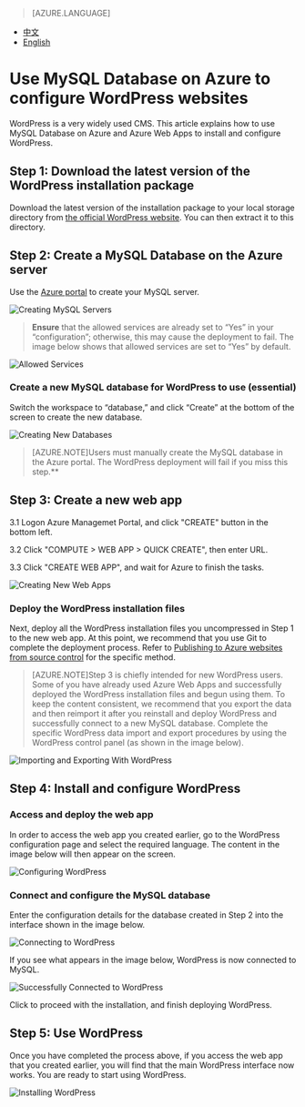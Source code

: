 <properties linkid="" urlDisplayName="" pageTitle="Use MySQL Database on Azure to configure WordPress websites – Azure cloud" metakeywords="Azure Cloud, technical documentation, documents and resources, MySQL, database, Wordpress, website configuration, Azure MySQL, MySQL PaaS, Azure MySQL PaaS, Azure MySQL Service, Azure RDS" description="WordPress is a very widely used CMS. This article explains how to use MySQL Database on Azure and Azure Web Apps to install and configure WordPress." metaCanonical="" services="MySQL" documentationCenter="Services" title="" authors="" solutions="" manager="" editor=""/>

<tags ms.service="mysql_en" ms.date="11/22/2016" wacn.date="11/22/2016" wacn.lang="en" />

> [AZURE.LANGUAGE]
- [中文](/documentation/articles/mysql-database-wordpress-setup/)
- [English](/documentation/articles/mysql-database-enus-wordpress-setup/)

# Use MySQL Database on Azure to configure WordPress websites

WordPress is a very widely used CMS. This article explains how to use MySQL Database on Azure and Azure Web Apps to install and configure WordPress.

## Step 1: Download the latest version of the WordPress installation package  

Download the latest version of the installation package to your local storage directory from [the official WordPress website](https://wordpress.org/download). You can then extract it to this directory.

## Step 2: Create a MySQL Database on the Azure server  

Use the [Azure portal](https://manage.windowsazure.cn) to create your MySQL server.

![Creating MySQL Servers][1]

> **Ensure** that the allowed services are already set to “Yes” in your “configuration”; otherwise, this may cause the deployment to fail. The image below shows that allowed services are set to “Yes” by default.

![Allowed Services][2]


### Create a new MySQL database for WordPress to use (essential)  

Switch the workspace to “database,” and click “Create” at the bottom of the screen to create the new database.

![Creating New Databases][3]

> [AZURE.NOTE]Users must manually create the MySQL database in the Azure portal. The WordPress deployment will fail if you miss this step.**

## Step 3: Create a new web app  

3.1 Logon Azure Managemet Portal, and click "CREATE" button in the bottom left.

3.2 Click "COMPUTE > WEB APP > QUICK CREATE", then enter URL.

3.3 Click "CREATE WEB APP", and wait for Azure to finish the tasks.

![Creating New Web Apps][4]

### Deploy the WordPress installation files  

Next, deploy all the WordPress installation files you uncompressed in Step 1 to the new web app. At this point, we recommend that you use Git to complete the deployment process. Refer to [Publishing to Azure websites from source control](/documentation/articles/app-service-deploy-local-git/) for the specific method.

> [AZURE.NOTE]Step 3 is chiefly intended for new WordPress users. Some of you have already used Azure Web Apps and successfully deployed the WordPress installation files and begun using them. To keep the content consistent, we recommend that you export the data and then reimport it after you reinstall and deploy WordPress and successfully connect to a new MySQL database. Complete the specific WordPress data import and export procedures by using the WordPress control panel (as shown in the image below).

![Importing and Exporting With WordPress][9]

## Step 4: Install and configure WordPress

### Access and deploy the web app  

In order to access the web app you created earlier, go to the WordPress configuration page and select the required language. The content in the image below will then appear on the screen.

![Configuring WordPress][5]

### Connect and configure the MySQL database  

Enter the configuration details for the database created in Step 2 into the interface shown in the image below.

![Connecting to WordPress][6]

If you see what appears in the image below, WordPress is now connected to MySQL.

![Successfully Connected to WordPress][7]

Click to proceed with the installation, and finish deploying WordPress.


## Step 5: Use WordPress  

Once you have completed the process above, if you access the web app that you created earlier, you will find that the main WordPress interface now works. You are ready to start using WordPress.

![Installing WordPress][8]



<!--Image references-->
[1]: ./media/mysql-database-wordpress-setup/001-en.png
[2]: ./media/mysql-database-wordpress-setup/002-en.png
[3]: ./media/mysql-database-wordpress-setup/003-en.png
[4]: ./media/mysql-database-wordpress-setup/004-en.png
[5]: ./media/mysql-database-wordpress-setup/005-en.png
[6]: ./media/mysql-database-wordpress-setup/006-en.png
[7]: ./media/mysql-database-wordpress-setup/007-en.png
[8]: ./media/mysql-database-wordpress-setup/008-en.png
[9]: ./media/mysql-database-wordpress-setup/009-en.png
<!--HONumber=81-->